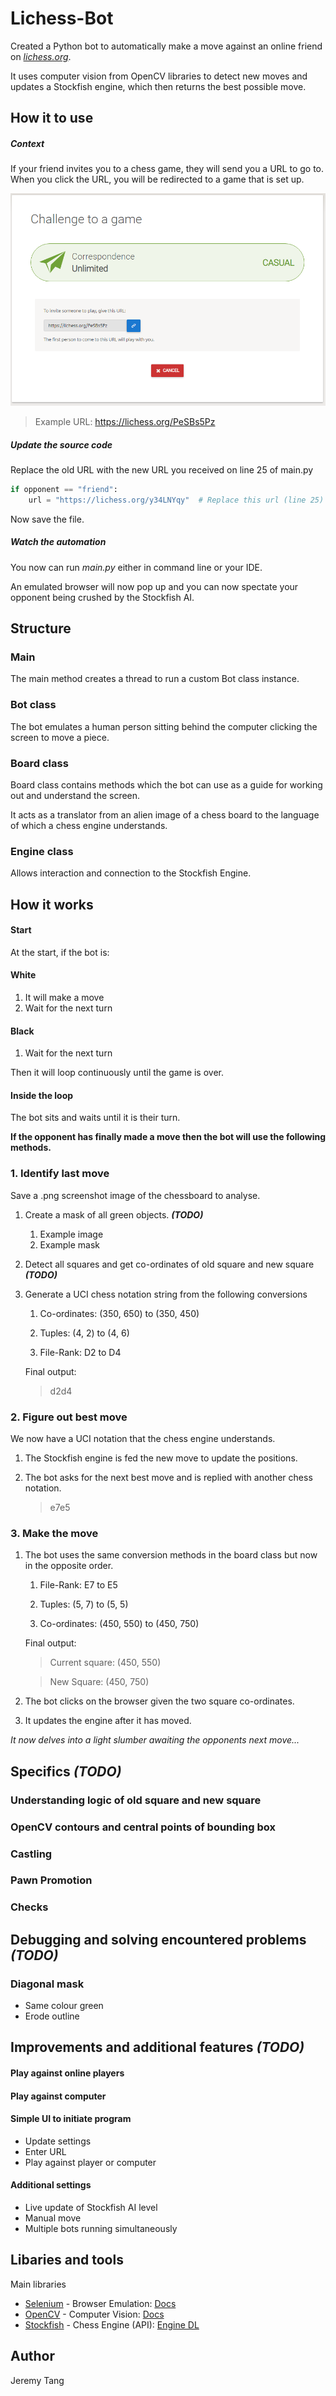 
# Lichess-Bot

Created a Python bot to automatically make a move against an online friend on *[lichess.org](https://lichess.org/)*.


It uses computer vision from OpenCV libraries to detect new moves and updates a Stockfish engine, which then returns the best possible move.


## How it to use
##### Context
If your friend invites you to a chess game, they will send you a URL to go to.
When you click the URL, you will be redirected to a game that is set up.

![invite screen](readme/challengeafriendscreen.png)

> Example URL: https://lichess.org/PeSBs5Pz

##### Update the source code

Replace the old URL with the new URL you received on line 25 of main.py
```py
if opponent == "friend":
    url = "https://lichess.org/y34LNYqy"  # Replace this url (line 25)
```
Now save the file. 

##### Watch the automation

You now can run _main.py_ either in command line or your IDE.

An emulated browser will now pop up and you can now spectate your opponent being crushed by the Stockfish AI.

## Structure
### Main
The main method creates a thread to run a custom Bot class instance. 

### Bot class
The bot emulates a human person sitting behind the computer clicking the screen to move a piece.

### Board class
Board class contains methods which the bot can use as a guide for working out and understand the screen.

It acts as a translator from an alien image of a chess board to the language of which a chess engine understands.

### Engine class
Allows interaction and connection to the Stockfish Engine.

## How it works

#### Start
At the start, if the bot is:

#### White
1. It will make a move 
2. Wait for the next turn

#### Black
1. Wait for the next turn

Then it will loop continuously until the game is over.

#### Inside the loop

The bot sits and waits until it is their turn.

**If the opponent has finally made a move then the bot will use the following methods.**


### 1. Identify last move
Save a .png screenshot image of the chessboard to analyse.

1. Create a mask of all green objects. **_(TODO)_**
    1. Example image
    2. Example mask

2. Detect all squares and get co-ordinates of old square and new square **_(TODO)_**

2. Generate a UCI chess notation string from the following conversions
   1. Co-ordinates: (350, 650) to (350, 450)
   
   2. Tuples: (4, 2) to (4, 6)
   
   3. File-Rank: D2 to D4 
   
   Final output:
   > d2d4

### 2. Figure out best move

We now have a UCI notation that the chess engine understands.

1. The Stockfish engine is fed the new move to update the positions.

2. The bot asks for the next best move and is replied with another chess notation.

   > e7e5


### 3. Make the move

1. The bot uses the same conversion methods in the board class but now in the opposite order.
   1. File-Rank: E7 to E5 
   
   2. Tuples: (5, 7) to (5, 5)
   
   3. Co-ordinates: (450, 550) to (450, 750)
   
   Final output:
   > Current square: (450, 550) 

   > New Square: (450, 750)

2. The bot clicks on the browser given the two square co-ordinates.

3. It updates the engine after it has moved.

*It now delves into a light slumber awaiting the opponents next move...*

## Specifics **_(TODO)_**

### Understanding logic of old square and new square

### OpenCV contours and central points of bounding box

### Castling

### Pawn Promotion

### Checks

## Debugging and solving encountered problems **_(TODO)_**

### Diagonal mask
- Same colour green
- Erode outline

## Improvements and additional features **_(TODO)_**
#### Play against online players
#### Play against computer
#### Simple UI to initiate program
- Update settings
- Enter URL
- Play against player or computer
#### Additional settings
- Live update of Stockfish AI level
- Manual move
- Multiple bots running simultaneously

## Libaries and tools
Main libraries
* [Selenium](https://pypi.org/project/selenium/) - Browser Emulation: [Docs](https://selenium-python.readthedocs.io/)
* [OpenCV](https://pypi.org/project/opencv-python/) - Computer Vision: [Docs](https://opencv-python-tutroals.readthedocs.io/en/latest/py_tutorials/py_tutorials.html)
* [Stockfish](https://pypi.org/project/stockfish/) - Chess Engine (API): [Engine DL](https://stockfishchess.org/)


## Author
Jeremy Tang
